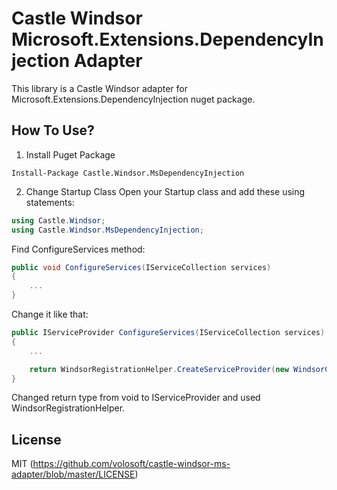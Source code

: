 # Castle Windsor Microsoft.Extensions.DependencyInjection Adapter
This library is a Castle Windsor adapter for Microsoft.Extensions.DependencyInjection nuget package.

## How To Use?

1. Install Puget Package

`Install-Package Castle.Windsor.MsDependencyInjection`

2. Change Startup Class
Open your Startup class and add these using statements:

````C#
using Castle.Windsor;
using Castle.Windsor.MsDependencyInjection;
````

Find ConfigureServices method:

````C#
public void ConfigureServices(IServiceCollection services)
{
    ...
}
````

Change it like that:

````C#
public IServiceProvider ConfigureServices(IServiceCollection services)
{
    ...

    return WindsorRegistrationHelper.CreateServiceProvider(new WindsorContainer(), services);
}
````

Changed return type  from void to IServiceProvider and used WindsorRegistrationHelper.

## License
MIT (https://github.com/volosoft/castle-windsor-ms-adapter/blob/master/LICENSE)
